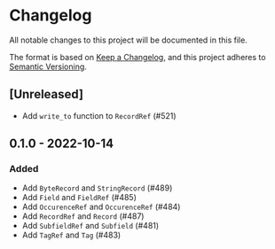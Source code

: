 # Changelog

All notable changes to this project will be documented in this file.

The format is based on [Keep a Changelog](https://keepachangelog.com/en/1.0.0/),
and this project adheres to [Semantic Versioning](https://semver.org/spec/v2.0.0.html).

## [Unreleased]

* Add `write_to` function to `RecordRef` (#521)

## 0.1.0 - 2022-10-14

### Added

* Add `ByteRecord` and `StringRecord` (#489)
* Add `Field` and `FieldRef` (#485)
* Add `OccurenceRef` and `OccurenceRef` (#484)
* Add `RecordRef` and `Record` (#487)
* Add `SubfieldRef` and `Subfield` (#481)
* Add `TagRef` and `Tag` (#483)
